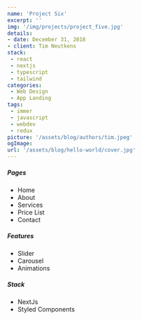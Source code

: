 ```yaml
---
name: 'Project Six'
excerpt: ''
img: '/img/projects/project_five.jpg'
details:
- date: December 31, 2018
- client: Tim Neutkens
stack:
 - react
 - nextjs
 - typescript
 - tailwind
categories:
 - Web Design
 - App Landing
tags:
 - immer
 - javascript
 - webdev
 - redux
picture: '/assets/blog/authors/tim.jpeg'
ogImage:
url: '/assets/blog/hello-world/cover.jpg'
---
```


##### Pages

- Home
- About
- Services
- Price List
- Contact

##### Features

- Slider
- Carousel
- Animations

##### Stack

- NextJs
- Styled Components